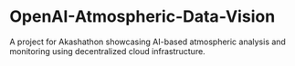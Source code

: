 # OpenAI-Atmospheric-Data-Vision
A project for Akashathon showcasing AI-based atmospheric analysis and monitoring using decentralized cloud infrastructure.

